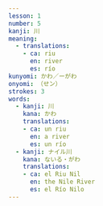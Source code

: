 ```yaml
---
lesson: 1
number: 5
kanji: 川
meaning:
  - translations:
    - ca: riu
      en: river
      es: río
kunyomi: かわ／ーがわ
onyomi: （せン）
strokes: 3
words:
  - kanji: 川
    kana: かわ
    translations:
    - ca: un riu
      en: a river
      es: un río
  - kanji: ナイル川
    kana: ないる・がわ
    translations:
    - ca: el Riu Nil
      en: the Nile River
      es: el Río Nilo
---
```

